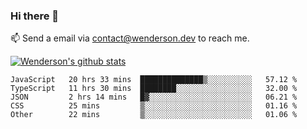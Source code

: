 ### Hi there 👋

<!--
**Wenderson-P/wenderson-p** is a ✨ _special_ ✨ repository because its `README.md` (this file) appears on your GitHub profile.

Here are some ideas to get you started:

- 🔭 I’m currently working on ...
- 🌱 I’m currently learning ...
- 👯 I’m looking to collaborate on ...
- 🤔 I’m looking for help with ...
- 💬 Ask me about ...
- 📫 How to reach me: ...
- 😄 Pronouns: ...
- ⚡ Fun fact: ...
-->

📫  Send a email via contact@wenderson.dev to reach me.

[![Wenderson's github stats](https://github-readme-stats.vercel.app/api?username=wenderson-p&show_icons=true&theme=tokyonight&hide=issues)](https://github.com/wenderson-p/github-readme-stats)

<!--START_SECTION:waka-->
```text
JavaScript   20 hrs 33 mins  ██████████████▒░░░░░░░░░░   57.12 % 
TypeScript   11 hrs 30 mins  ████████░░░░░░░░░░░░░░░░░   32.00 % 
JSON         2 hrs 14 mins   █▓░░░░░░░░░░░░░░░░░░░░░░░   06.21 % 
CSS          25 mins         ▒░░░░░░░░░░░░░░░░░░░░░░░░   01.16 % 
Other        22 mins         ▒░░░░░░░░░░░░░░░░░░░░░░░░   01.06 % 
```
<!--END_SECTION:waka-->
